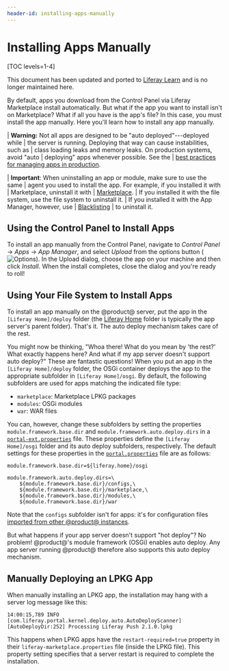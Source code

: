 ```yaml
---
header-id: installing-apps-manually
---
```


# Installing Apps Manually

[TOC levels=1-4]

<aside class="alert alert-info">
  <span class="wysiwyg-color-blue120">This document has been updated and ported to <a href="https://learn.liferay.com/dxp/7.x/en/system-administration/installing-and-managing-apps/installing-apps/installing-apps.html">Liferay Learn</a> and is no longer maintained here.</span>
</aside>

By default, apps you download from the Control Panel via Liferay Marketplace
install automatically. But what if the app you want to install isn't on
Marketplace? What if all you have is the app's file? In this case, you must
install the app manually. Here you'll learn how to install any app manually.

| **Warning:** Not all apps are designed to be "auto deployed"---deployed while
| the server is running. Deploying that way can cause instabilities, such as
| class loading leaks and memory leaks. On production systems, avoid "auto
| deploying" apps whenever possible. See the
| [best practices for managing apps in production](/docs/7-2/user/-/knowledge_base/u/managing-and-configuring-apps#managing-apps-in-production).

| **Important**: When uninstalling an app or module, make sure to use the same
| agent you used to install the app. For example, if you installed it with
| Marketplace, uninstall it with
| [Marketplace](/docs/7-2/user/-/knowledge_base/u/using-the-liferay-marketplace).
| If you installed it with the file system, use the file system to uninstall it.
| If you installed it with the App Manager, however, use
| [Blacklisting](/docs/7-2/user/-/knowledge_base/u/blacklisting-osgi-bundles-and-components)
| to uninstall it.

## Using the Control Panel to Install Apps

To install an app manually from the Control Panel, navigate to *Control Panel*
&rarr; *Apps* &rarr; *App Manager*, and select *Upload* from the options button
(![Options](../../images/icon-options.png)). In the Upload dialog, choose the
app on your machine and then click *Install*. When the install completes, close
the dialog and you're ready to roll!

## Using Your File System to Install Apps

To install an app manually on the @product@ server, put the app in the `[Liferay
Home]/deploy` folder (the [Liferay
Home](/docs/7-2/deploy/-/knowledge_base/d/liferay-home) folder is typically the
app server's parent folder). That's it. The auto deploy mechanism takes care of
the rest.

You might now be thinking, "Whoa there! What do you mean by 'the rest?' What
exactly happens here? And what if my app server doesn't support auto deploy?"
These are fantastic questions! When you put an app in the `[Liferay
Home]/deploy` folder, the OSGi container deploys the app to the appropriate
subfolder in `[Liferay Home]/osgi`. By default, the following subfolders are
used for apps matching the indicated file type:

-   `marketplace`: Marketplace LPKG packages
-   `modules`: OSGi modules
-   `war`: WAR files

You can, however, change these subfolders by setting the properties
`module.framework.base.dir` and `module.framework.auto.deploy.dirs` in a
[`portal-ext.properties`](/docs/7-2/deploy/-/knowledge_base/d/portal-properties)
file. These properties define the `[Liferay Home]/osgi`  folder and its auto
deploy subfolders, respectively. The default settings for  these properties in
the
[`portal.properties`](@platform-ref@/7.2-latest/propertiesdoc/portal.properties.html)
file are as follows:

```properties
module.framework.base.dir=${liferay.home}/osgi

module.framework.auto.deploy.dirs=\
    ${module.framework.base.dir}/configs,\
    ${module.framework.base.dir}/marketplace,\
    ${module.framework.base.dir}/modules,\
    ${module.framework.base.dir}/war
```

Note that the `configs` subfolder isn't for apps: it's for configuration files
[imported from other @product@ instances](/docs/7-2/user/-/knowledge_base/u/system-settings#exporting-and-importing-configurations).

But what happens if your app server doesn't support "hot deploy"? No problem!
@product@'s module framework (OSGi) enables auto deploy. Any app server running
@product@ therefore also supports this auto deploy mechanism.

## Manually Deploying an LPKG App

When manually installing an LPKG app, the installation may hang with a server
log message like this:

```
14:00:15,789 INFO  [com.liferay.portal.kernel.deploy.auto.AutoDeployScanner][AutoDeployDir:252] Processing Liferay Push 2.1.0.lpkg
```

This happens when LPKG apps have the `restart-required=true` property in their
`liferay-marketplace.properties` file (inside the LPKG file). This property
setting specifies that a server restart is required to complete the
installation.
